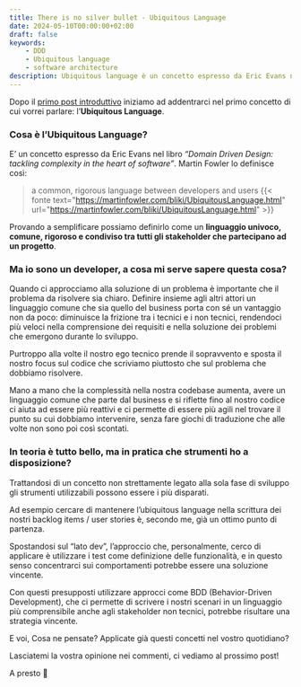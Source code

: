 ```yaml
---
title: There is no silver bullet - Ubiquitous Language
date: 2024-05-10T00:00:00+02:00
draft: false
keywords:
    - DDD
    - Ubiquitous language
    - software architecture
description: Ubiquitous language è un concetto espresso da Eric Evans nel "Blue book". In questo post proviamo a capire di cosa si tratta e come ci può aiutare
---
```

Dopo il [primo post introduttivo](https://www.morialberto.it/blog/there-is-no-silver-bullet/introduzione/) iniziamo ad addentrarci nel primo concetto di cui vorrei parlare: l’**Ubiquitous Language**.

### Cosa è l’Ubiquitous Language?

E’ un concetto espresso da Eric Evans nel libro *“Domain Driven Design: tackling complexity in the heart of software”*. Martin Fowler lo definisce così:

> a common, rigorous language between developers and users
> {{< fonte text="https://martinfowler.com/bliki/UbiquitousLanguage.html" url="https://martinfowler.com/bliki/UbiquitousLanguage.html" >}}

Provando a semplificare possiamo definirlo come un **linguaggio univoco, comune, rigoroso e condiviso tra tutti gli stakeholder che partecipano ad un progetto**.

### Ma io sono un developer, a cosa mi serve sapere questa cosa?

Quando ci approcciamo alla soluzione di un problema è importante che il problema da risolvere sia chiaro. Definire insieme agli altri attori un linguaggio comune che sia quello del business porta con sé un vantaggio non da poco: diminuisce la frizione tra i tecnici e i non tecnici, rendendoci più veloci nella comprensione dei requisiti e nella soluzione dei problemi che emergono durante lo sviluppo.

Purtroppo alla volte il nostro ego tecnico prende il sopravvento e sposta il nostro focus sul codice che scriviamo piuttosto che sul problema che dobbiamo risolvere.

Mano a mano che la complessità nella nostra codebase aumenta, avere un linguaggio comune che parte dal business e si riflette fino al nostro codice ci aiuta ad essere più reattivi e ci permette di essere più agili nel trovare il punto su cui dobbiamo intervenire, senza fare giochi di traduzione che alle volte non sono poi così scontati.

### In teoria è tutto bello, ma in pratica che strumenti ho a disposizione?

Trattandosi di un concetto non strettamente legato alla sola fase di sviluppo gli strumenti utilizzabili possono essere i più disparati.

Ad esempio cercare di mantenere l’ubiquitous language nella scrittura dei nostri backlog items / user stories è, secondo me, già un ottimo punto di partenza.

Spostandosi sul “lato dev”, l’approccio che, personalmente, cerco di applicare è utilizzare i test come definizione delle funzionalità, e in questo senso concentrarci sui comportamenti potrebbe essere una soluzione vincente.

Con questi presupposti utilizzare approcci come BDD (Behavior-Driven Development), che ci permette di scrivere i nostri scenari in un linguaggio più comprensibile anche agli stakeholder non tecnici, potrebbe risultare una strategia vincente.

E voi, Cosa ne pensate? Applicate già questi concetti nel vostro quotidiano?

Lasciatemi la vostra opinione nei commenti, ci vediamo al prossimo post!

A presto 🙂

